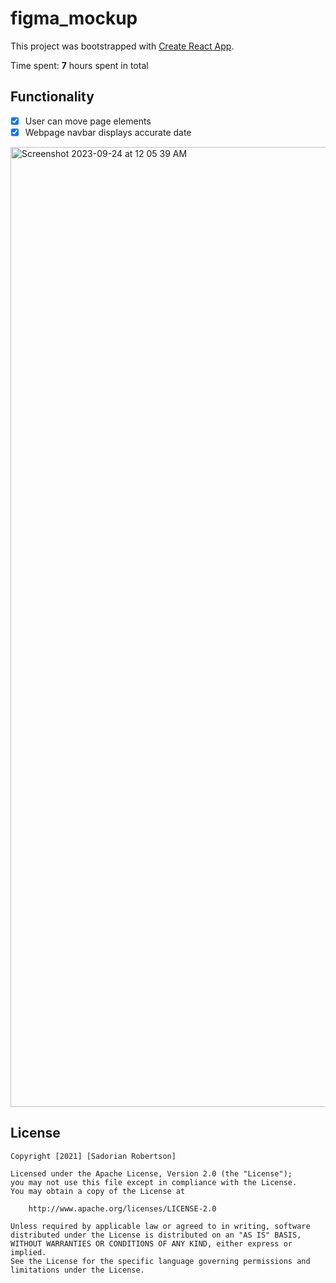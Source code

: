 # figma_mockup

This project was bootstrapped with [Create React App](https://github.com/facebook/create-react-app).

Time spent: **7** hours spent in total

## Functionality 

* [x] User can move page elements
* [x] Webpage navbar displays accurate date

<img width="1536" alt="Screenshot 2023-09-24 at 12 05 39 AM" src="https://github.com/sadoreena/figma_mockup/assets/78514743/6d225aff-5d04-41b8-998d-1f698b63ae23">

## License

    Copyright [2021] [Sadorian Robertson]

    Licensed under the Apache License, Version 2.0 (the "License");
    you may not use this file except in compliance with the License.
    You may obtain a copy of the License at

        http://www.apache.org/licenses/LICENSE-2.0

    Unless required by applicable law or agreed to in writing, software
    distributed under the License is distributed on an "AS IS" BASIS,
    WITHOUT WARRANTIES OR CONDITIONS OF ANY KIND, either express or implied.
    See the License for the specific language governing permissions and
    limitations under the License.
